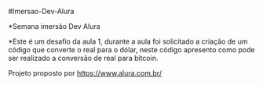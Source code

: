 #Imersao-Dev-Alura

*Semana imersão Dev Alura

*Este é um desafio da aula 1, durante a aula foi solicitado a criação de um código que converte o real para o dólar, neste código apresento como pode ser realizado a conversão de real para bitcoin. 

Projeto proposto por https://www.alura.com.br/
